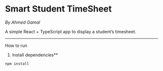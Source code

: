 # Smart Student TimeSheet

_By Ahmed Gamal_

A simple React + TypeScript app to display a student’s timesheet.

---

How to run

1. Install dependencies**

```bash
npm install
